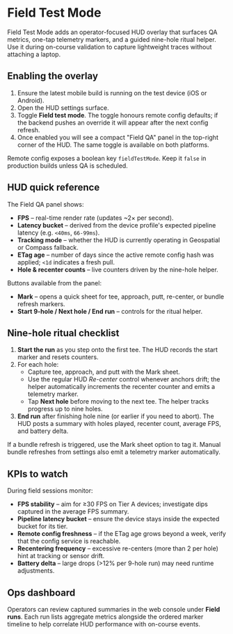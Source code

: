 # Field Test Mode

Field Test Mode adds an operator-focused HUD overlay that surfaces QA metrics, one-tap telemetry markers, and a guided nine-hole ritual helper. Use it during on-course validation to capture lightweight traces without attaching a laptop.

## Enabling the overlay

1. Ensure the latest mobile build is running on the test device (iOS or Android).
2. Open the HUD settings surface.
3. Toggle **Field test mode**. The toggle honours remote config defaults; if the backend pushes an override it will appear after the next config refresh.
4. Once enabled you will see a compact "Field QA" panel in the top-right corner of the HUD. The same toggle is available on both platforms.

Remote config exposes a boolean key `fieldTestMode`. Keep it `false` in production builds unless QA is scheduled.

## HUD quick reference

The Field QA panel shows:

- **FPS** – real-time render rate (updates ~2× per second).
- **Latency bucket** – derived from the device profile's expected pipeline latency (e.g. `<40ms`, `66-99ms`).
- **Tracking mode** – whether the HUD is currently operating in Geospatial or Compass fallback.
- **ETag age** – number of days since the active remote config hash was applied; `<1d` indicates a fresh pull.
- **Hole & recenter counts** – live counters driven by the nine-hole helper.

Buttons available from the panel:

- **Mark** – opens a quick sheet for tee, approach, putt, re-center, or bundle refresh markers.
- **Start 9-hole / Next hole / End run** – controls for the ritual helper.

## Nine-hole ritual checklist

1. **Start the run** as you step onto the first tee. The HUD records the start marker and resets counters.
2. For each hole:
   - Capture tee, approach, and putt with the Mark sheet.
   - Use the regular HUD *Re-center* control whenever anchors drift; the helper automatically increments the recenter counter and emits a telemetry marker.
   - Tap **Next hole** before moving to the next tee. The helper tracks progress up to nine holes.
3. **End run** after finishing hole nine (or earlier if you need to abort). The HUD posts a summary with holes played, recenter count, average FPS, and battery delta.

If a bundle refresh is triggered, use the Mark sheet option to tag it. Manual bundle refreshes from settings also emit a telemetry marker automatically.

## KPIs to watch

During field sessions monitor:

- **FPS stability** – aim for ≥30 FPS on Tier A devices; investigate dips captured in the average FPS summary.
- **Pipeline latency bucket** – ensure the device stays inside the expected bucket for its tier.
- **Remote config freshness** – if the ETag age grows beyond a week, verify that the config service is reachable.
- **Recentering frequency** – excessive re-centers (more than 2 per hole) hint at tracking or sensor drift.
- **Battery delta** – large drops (>12% per 9-hole run) may need runtime adjustments.

## Ops dashboard

Operators can review captured summaries in the web console under **Field runs**. Each run lists aggregate metrics alongside the ordered marker timeline to help correlate HUD performance with on-course events.
